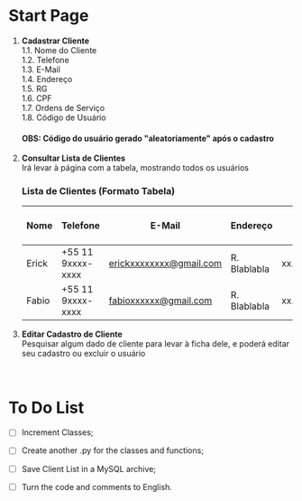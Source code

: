# Start Page
1. **Cadastrar Cliente**
<br>1.1. Nome do Cliente
<br>1.2. Telefone
<br>1.3. E-Mail
<br>1.4. Endereço
<br>1.5. RG
<br>1.6. CPF
<br>1.7. Ordens de Serviço
<br>1.8. Código de Usuário

    #### OBS: Código do usuário gerado "aleatoriamente" após o cadastro
   
3. **Consultar Lista de Clientes**
    <br>Irá levar à página com a tabela, mostrando todos os usuários

    ### **Lista de Clientes (Formato Tabela)**
    | Nome  | Telefone          | E-Mail                  | Endereço     | RG            | CPF            | Ordens de Serviço | Código de Usuário |
    |-------|-------------------|-------------------------|--------------|---------------|----------------|-------------------|-------------------|
    | Erick | +55 11 9xxxx-xxxx | erickxxxxxxxx@gmail.com | R. Blablabla | xx.xxx.xxx/x  | xxx.xxx.xxx-xx | #0001             | A-000001          |
    | Fabio | +55 11 9xxxx-xxxx | fabioxxxxxx@gmail.com   | R. Blablabla | xx.xxx.xxx/x  | xxx.xxx.xxx-xx | #0002 - #0003     | A-000002          |

4. **Editar Cadastro de Cliente**
    <br>Pesquisar algum dado de cliente para levar à ficha dele, e poderá editar seu cadastro ou excluir o usuário

<br>

# To Do List

- [ ] Increment Classes;
- [ ] Create another .py for the classes and functions;
- [ ] Save Client List in a MySQL archive;
- [ ] Turn the code and comments to English.

